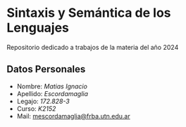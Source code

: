 # Sintaxis y Semántica de los Lenguajes
Repositorio dedicado a trabajos de la materia del año 2024

## **Datos Personales**
+ Nombre: _Matias Ignacio_
+ Apellido: _Escordamaglia_
+ Legajo: _172.828-3_
+ Curso: _K2152_
+ Mail: mescordamaglia@frba.utn.edu.ar

